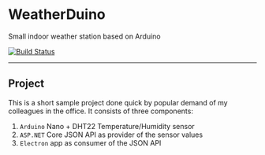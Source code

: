# WeatherDuino

Small indoor weather station based on Arduino

[![Build Status](https://travis-ci.org/SebastianPfliegel/weatherduino.svg?branch=master)](https://travis-ci.org/SebastianPfliegel/weatherduino)

-------------------------

## Project

This is a short sample project done quick by popular demand of my colleagues in the office. It consists of three components:

1. `Arduino` Nano + DHT22 Temperature/Humidity sensor
2. `ASP.NET` Core JSON API as provider of the sensor values
3. `Electron` app as consumer of the JSON API
